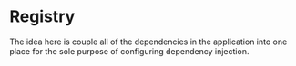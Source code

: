 # Registry

The idea here is couple all of the dependencies in the application into one place for 
the sole purpose of configuring dependency injection.